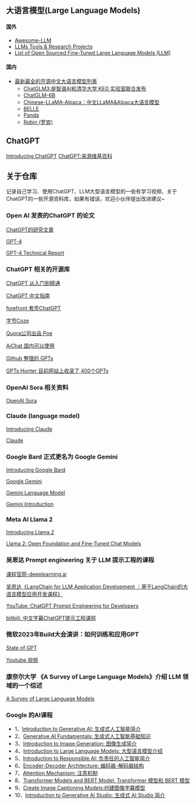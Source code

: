 ## 大语言模型(Large Language Models)
#### 国外
* [Awesome-LLM](https://github.com/Hannibal046/Awesome-LLM)
* [LLMs Tools & Research Projects](https://github.com/PetroIvaniuk/llms-tools)
* [List of Open Sourced Fine-Tuned Large Language Models (LLM)](https://sungkim11.medium.com/list-of-open-sourced-fine-tuned-large-language-models-llm-8d95a2e0dc76)
#### 国内
* [最新最全的开源中文大语言模型列表](https://www.wehelpwin.com/article/4110)
  * [ChatGLM3:是智谱AI和清华大学 KEG 实验室联合发布](https://github.com/THUDM/ChatGLM3)
  * [ChatGLM-6B](https://github.com/THUDM/ChatGLM-6B)
  * [Chinese-LLaMA-Alpaca：中文LLaMA&Alpaca大语言模型](https://github.com/ymcui/Chinese-LLaMA-Alpaca)
  * [BELLE](https://github.com/LianjiaTech/BELLE)
  * [Panda](https://github.com/dandelionsllm/pandallm)
  * [Robin (罗宾)](https://github.com/OptimalScale/LMFlow)


## ChatGPT
[Introducing ChatGPT](https://openai.com/blog/chatgpt)
[ChatGPT:来源维基百科](https://zh.wikipedia.org/wiki/ChatGPT)

## 关于仓库

记录自己学习、使用ChatGPT、LLM大型语言模型的一些有学习视频、关于ChatGPT的一些开源资料库，如果有错误，欢迎小伙伴提出改进建议~

### Open AI 发表的ChatGPT 的论文

[ChatGPT的研究文章](https://openai.com/research)

[GPT-4](https://openai.com/research/gpt-4)

[GPT-4 Technical Report](https://arxiv.org/pdf/2303.08774.pdf)


### ChatGPT 相关的开源库

[ChatGPT 从入门到精通](https://github.com/justjavac/chatgpt)

[ChatGPT 中文指南](https://github.com/yzfly/awesome-chatgpt-zh)

[forefront 套壳ChatGPT](https://chat.forefront.ai/)

[字节Coze](https://www.coze.com)

[Quora公司出品 Poe](https://poe.com)

[AiChat 国内可以使用](https://c.aichat.la/#/friend)

[Github 整理的 GPTs](https://github.com/linexjlin/GPTs)

[GPTs Hunter 目前网站上收录了 400个GPTs](https://www.gptshunter.com)

### OpenAI Sora 相关资料

[OpenAI Sora](https://openai.com/sora)

### Claude (language model)

[Introducing Claude](https://en.wikipedia.org/wiki/Claude_(language_model))

[Claude](https://claude.ai/)

### Google Bard 正式更名为 Google Gemini
[Introducing Google Bard](https://en.wikipedia.org/wiki/Gemini_(chatbot))

[Google Gemini](https://gemini.google.com/app)

[Gemini Language Model](https://en.wikipedia.org/wiki/Gemini_%28language_model%29)

[Gemini Introduction](https://deepmind.google/technologies/gemini/#introduction)

###  Meta AI Llama 2

[Introducing Llama 2](https://ai.meta.com/llama/?utm_source=twitter&utm_medium=organic_social&utm_campaign=llama2&utm_content=video)

[Llama 2: Open Foundation and Fine-Tuned Chat Models](https://scontent-nrt1-1.xx.fbcdn.net/v/t39.2365-6/10000000_662098952474184_2584067087619170692_n.pdf?_nc_cat=105&ccb=1-7&_nc_sid=3c67a6&_nc_ohc=qhK-ahCbkBMAX-qEWmV&_nc_ht=scontent-nrt1-1.xx&oh=00_AfDKue2tZZUVNnzD5Nwv_k-GswWsZeS0yUHpgtEaSdJGVA&oe=64BE66FF)

### 吴恩达 Prompt engineering 关于 LLM 提示工程的课程

[课程官网-deeplearning.ai](https://www.deeplearning.ai)

[吴恩达《LangChain for LLM Application Development ｜基于LangChain的大语言模型应用开发课程》](https://youtu.be/gUcYC0Iuw2g)

[YouTube: ChatGPT Prompt Engineering for Developers](https://youtu.be/hQTEVI87GRg)

[bilibili: 中文字幕ChatGPT提示工程课程](https://www.bilibili.com/video/BV1gs4y1R7EJ/?share_source=copy_web&vd_source=4e61e7552d45a3b497e560000fb24dbe)


###  微软2023年Build大会演讲：如何训练和应用GPT

[State of GPT](https://build.microsoft.com/en-US/sessions/db3f4859-cd30-4445-a0cd-553c3304f8e2)

[Youtube 视频](https://youtu.be/YrBJiy-V8MY)

### 康奈尔大学 《A Survey of Large Language Models》介绍 LLM 领域的一个综述

[A Survey of Large Language Models](https://arxiv.org/abs/2303.18223)

### Google 的AI课程
- 1、[Introduction to Generative AI: 生成式人工智能简介](https://www.cloudskillsboost.google/course_templates/536)
- 2、[Generative AI Fundamentals: 生成式人工智能基础知识](https://www.cloudskillsboost.google/course_templates/556)
- 3、[Introduction to Image Generation: 图像生成简介](https://www.cloudskillsboost.google/course_templates/541)
- 4、[Introduction to Large Language Models: 大型语言模型介绍](https://www.cloudskillsboost.google/course_templates/539)
- 5、[Introduction to Responsible AI: 负责任的人工智能简介](https://www.cloudskillsboost.google/course_templates/554)
- 6、[Encoder-Decoder Architecture: 编码器-解码器结构](https://www.cloudskillsboost.google/course_templates/543)
- 7、[Attention Mechanism: 注意机制](https://www.cloudskillsboost.google/course_templates/537)
- 8、[Transformer Models and BERT Model: Transformer 模型和 BERT 模型](https://www.cloudskillsboost.google/course_templates/538)
- 9、[Create Image Captioning Models:创建图像字幕模型 ](https://www.cloudskillsboost.google/course_templates/542)
- 10、[Introduction to Generative AI Studio: 生成式 AI Studio 简介](https://www.cloudskillsboost.google/course_templates/552)






